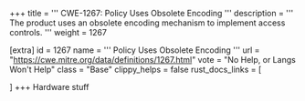 +++
title = '''
CWE-1267: Policy Uses Obsolete Encoding
'''
description	= '''
The product uses an obsolete encoding mechanism to implement access controls.
'''
weight = 1267

[extra]
id = 1267
name = '''
Policy Uses Obsolete Encoding
'''
url = "https://cwe.mitre.org/data/definitions/1267.html"
vote = "No Help, or Langs Won't Help"
class = "Base"
clippy_helps = false
rust_docs_links = [
	
]
+++
Hardware stuff